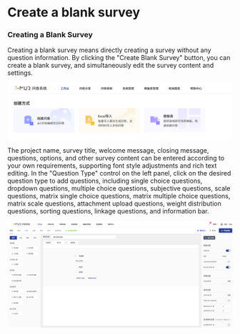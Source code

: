 # Create a blank survey

### &#x20;Creating a Blank Survey

Creating a blank survey means directly creating a survey without any question information. By clicking the "Create Blank Survey" button, you can create a blank survey, and simultaneously edit the survey content and settings.

![创建空白问卷](../../.gitbook/assets/Snipaste_2024-12-02_16-08-15.png)

The project name, survey title, welcome message, closing message, questions, options, and other survey content can be entered according to your own requirements, supporting font style adjustments and rich text editing. In the "Question Type" control on the left panel, click on the desired question type to add questions, including single choice questions, dropdown questions, multiple choice questions, subjective questions, scale questions, matrix single choice questions, matrix multiple choice questions, matrix scale questions, attachment upload questions, weight distribution questions, sorting questions, linkage questions, and information bar.

![空白问卷](../../.gitbook/assets/Snipaste_2024-12-02_16-09-09.png)
